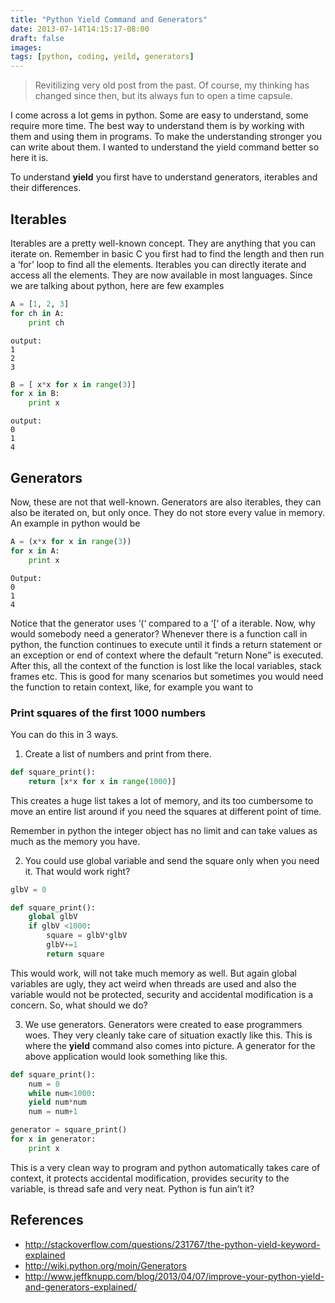 ```yaml
---
title: "Python Yield Command and Generators"
date: 2013-07-14T14:15:17-08:00
draft: false
images:
tags: [python, coding, yeild, generators]
---
```

> Revitilizing very old post from the past. Of course, my thinking has changed since then, but its always fun to open a time capsule.

I come across a lot gems in python. Some are easy to understand, some require more time. The best way to understand them is by working with them and using them in programs. To make the understanding stronger you can write about them. I wanted to understand the yield command better so here it is.

To understand **yield** you first have to understand generators, iterables and their differences.

## Iterables

Iterables are a pretty well-known concept. They are anything that you can iterate on. Remember in basic C you first had to find the length and then run a ‘for’ loop to find all the elements. Iterables you can directly iterate and access all the elements. They are now available in most languages. Since we are talking about python, here are few examples

```python
A = [1, 2, 3]
for ch in A:
	print ch
```
```
output:
1
2
3
```
```python
B = [ x*x for x in range(3)]
for x in B:
	print x
```
```
output:
0
1
4
```
## Generators

Now, these are not that well-known. Generators are also iterables, they can also be iterated on, but only once. They do not store every value in memory. An example in python would be

```python
A = (x*x for x in range(3))
for x in A:
	print x
```
```
Output:
0
1
4
```
Notice that the generator uses ‘(‘ compared to a ‘[‘ of a iterable. Now, why would somebody need a generator? 
 Whenever there is a function call in python, the function continues to execute until it finds a return statement or an exception or end of context where the default “return None” is executed. After this, all the context of the function is lost like the local variables, stack frames etc. This is good for many scenarios but sometimes you would need the function to retain context, like, for example you want to

### Print squares of the first 1000 numbers

You can do this in 3 ways.

1. Create a list of numbers and print from there.

```python
def square_print():
	return [x*x for x in range(1000)]
```
This creates a huge list takes a lot of memory, and its too cumbersome to move an entire list around if you need the squares at different point of time. 

Remember in python the integer object has no limit and can take values as much as the memory you have.

2. You could use global variable and send the square only when you need it. That would work right? 
```python
glbV = 0

def square_print():
	global glbV
	if glbV <1000:
		square = glbV*glbV
		glbV+=1
		return square
```
This would work, will not take much memory as well. But again global variables are ugly, they act weird when threads are used and also the variable would not be protected, security and accidental modification is a concern. So, what should we do?

3. We use generators.
Generators were created to ease programmers woes. They very cleanly take care of situation exactly like this. This is where the **yield** command also comes into picture. A generator for the above application would look something like this.
```python
def square_print():
	num = 0
	while num<1000:
	yield num*num
	num = num+1

generator = square_print()
for x in generator:
	print x
```
This is a very clean way to program and python automatically takes care of context, it protects accidental modification, provides security to the variable, is thread safe and very neat. Python is fun ain’t it?

## References
- http://stackoverflow.com/questions/231767/the-python-yield-keyword-explained
- http://wiki.python.org/moin/Generators
- http://www.jeffknupp.com/blog/2013/04/07/improve-your-python-yield-and-generators-explained/
